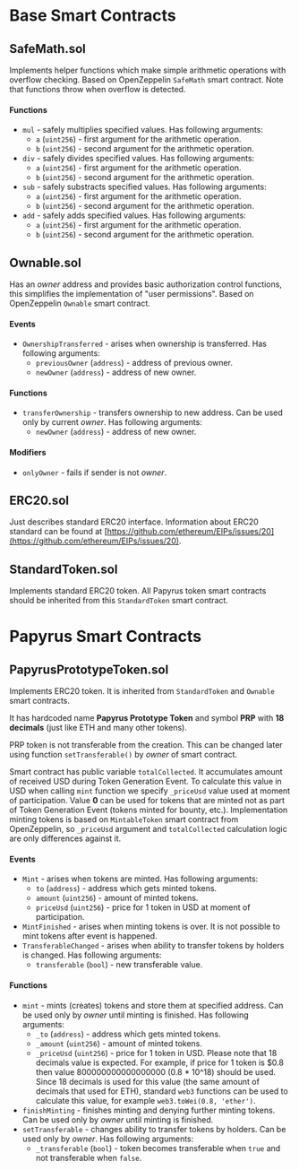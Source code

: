 # Base Smart Contracts

## SafeMath.sol

Implements helper functions which make simple arithmetic operations with overflow checking. Based on OpenZeppelin `SafeMath` smart contract. Note that functions throw when overflow is detected.

#### Functions

- `mul` - safely multiplies specified values. Has following arguments:
  - `a` (`uint256`) - first argument for the arithmetic operation.
  - `b` (`uint256`) - second argument for the arithmetic operation.
- `div` - safely divides specified values. Has following arguments:
  - `a` (`uint256`) - first argument for the arithmetic operation.
  - `b` (`uint256`) - second argument for the arithmetic operation.
- `sub` - safely substracts specified values. Has following arguments:
  - `a` (`uint256`) - first argument for the arithmetic operation.
  - `b` (`uint256`) - second argument for the arithmetic operation.
- `add` - safely adds specified values. Has following arguments:
  - `a` (`uint256`) - first argument for the arithmetic operation.
  - `b` (`uint256`) - second argument for the arithmetic operation.

## Ownable.sol

Has an *owner* address and provides basic authorization control functions, this simplifies the implementation of "user permissions". Based on OpenZeppelin `Ownable` smart contract.

#### Events

- `OwnershipTransferred` - arises when ownership is transferred. Has following arguments:
  - `previousOwner` (`address`) - address of previous owner.
  - `newOwner` (`address`) - address of new owner.

#### Functions

- `transferOwnership` - transfers ownership to new address. Can be used only by current *owner*. Has following arguments:
  - `newOwner` (`address`) - address of new owner.

#### Modifiers

- `onlyOwner` - fails if sender is not *owner*.

## ERC20.sol

Just describes standard ERC20 interface. Information about ERC20 standard can be found at [https://github.com/ethereum/EIPs/issues/20](https://github.com/ethereum/EIPs/issues/20).

## StandardToken.sol

Implements standard ERC20 token. All Papyrus token smart contracts should be inherited from this `StandardToken` smart contract.

# Papyrus Smart Contracts

## PapyrusPrototypeToken.sol

Implements ERC20 token. It is inherited from `StandardToken` and `Ownable` smart contracts.

It has hardcoded name **Papyrus Prototype Token** and symbol **PRP** with **18 decimals** (just like ETH and many other tokens).

PRP token is not transferable from the creation. This can be changed later using function `setTransferable()` by *owner* of smart contract.

Smart contract has public variable `totalCollected`. It accumulates amount of received USD during Token Generation Event. To calculate this value in USD when calling `mint` function we specify `_priceUsd` value used at moment of participation. Value **0** can be used for tokens that are minted not as part of Token Generation Event (tokens minted for bounty, etc.). Implementation minting tokens is based on `MintableToken` smart contract from OpenZeppelin, so `_priceUsd` argument and `totalCollected` calculation logic are only differences against it.

#### Events

- `Mint` - arises when tokens are minted. Has following arguments:
  - `to` (`address`) - address which gets minted tokens.
  - `amount` (`uint256`) - amount of minted tokens.
  - `priceUsd` (`uint256`) - price for 1 token in USD at moment of participation.
- `MintFinished` - arises when minting tokens is over. It is not possible to mint tokens after event is happened.
- `TransferableChanged` - arises when ability to transfer tokens by holders is changed. Has following arguments:
  - `transferable` (`bool`) - new transferable value.

#### Functions

- `mint` - mints (creates) tokens and store them at specified address. Can be used only by *owner* until minting is finished. Has following arguments:
  - `_to` (`address`) - address which gets minted tokens.
  - `_amount` (`uint256`) - amount of minted tokens.
  - `_priceUsd` (`uint256`) - price for 1 token in USD. Please note that 18 decimals value is expected. For example, if price for 1 token is $0.8 then value 800000000000000000 (0.8 * 10^18) should be used. Since 18 decimals is used for this value (the same amount of decimals that used for ETH), standard `web3` functions can be used to calculate this value, for example `web3.toWei(0.8, 'ether')`.
- `finishMinting` - finishes minting and denying further minting tokens. Can be used only by *owner* until minting is finished.
- `setTransferable` - changes ability to transfer tokens by holders. Can be used only by *owner*. Has following arguments:
  - `_transferable` (`bool`) - token becomes transferable when `true` and not transferable when `false`.
